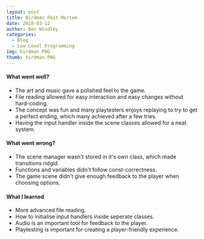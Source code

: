 ```yaml
---
layout: post
title: Birdman Post-Mortem
date: 2018-03-12
author: Ben Windley
categories:
  - Blog
  - Low-Level Programming
img: birdman.PNG
thumb: birdman.PNG
---
```


#### What went well?
- The art and music gave a polished feel to the game.
- File reading allowed for easy interaction and easy changes without hard-coding.
- The concept was fun and many playtesters enjoys replaying to try to get a perfect ending, which many achieved after a few tries.
- Having the input handler inside the scene classes allowed for a neat system.
 
#### What went wrong?
- The scene manager wasn't stored in it's own class, which made transitions ridgid.
- Functions and variables didn't follow const-correctness.
- The game scene didn't give enough feedback to the player when choosing options.

#### What I learned
- More advanced file reading.
- How to initialise input handlers inside seperate classes.
- Audio is an important tool for feedback to the player.
- Playtesting is important for creating a player-friendly experience.
